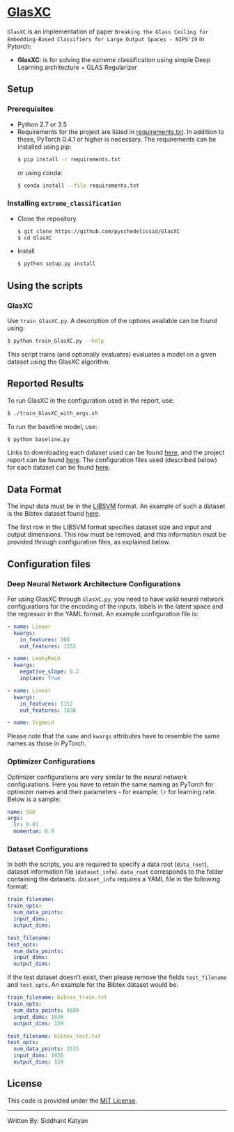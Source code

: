 # [GlasXC](https://github.com/pyschedelicsid/GlasXC) 

`GlasXC` is an implementation of paper `Breaking the Glass Ceiling for Embedding-Based Classifiers for Large Output Spaces - NIPS'19` in Pytorch:

- **GlasXC**: is for solving the extreme classification using simple Deep Learning architecture + GLAS Regularizer


## Setup

### Prerequisites

- Python 2.7 or 3.5
- Requirements for the project are listed in [requirements.txt](requirements.txt). In addition to these, PyTorch 0.4.1 or higher is necessary. The requirements can be installed using pip:
   ```bash
   $ pip install -r requirements.txt 
   ```
   or using conda:
   ```bash
   $ conda install --file requirements.txt
     ```

### Installing `extreme_classification`

- Clone the repository.
  ```bash
  $ git clone https://github.com/pyschedelicsid/GlasXC
  $ cd GlasXC
  ```

- Install
  ```bash
  $ python setup.py install
  ```


## Using the scripts

### GlasXC

Use `train_GlasXC.py`. A description of the options available can be found using:

```bash
$ python train_GlasXC.py --help
```

This script trains (and optionally evaluates) evaluates a model on a given dataset using the GlasXC algorithm.

## Reported Results
To run GlasXC in the configuration used in the report, use:
```bash
$ ./train_GlasXC_with_args.sh
```

To run the baseline model, use:
```bash
$ python baseline.py
```

Links to downloading each dataset used can be found [here](http://manikvarma.org/downloads/XC/XMLRepository.html), and the project report can be found [here](report/report.pdf). The configuration files used (described below) for each dataset can be found [here](setups).

## Data Format
The input data must be in the [LIBSVM](https://www.csie.ntu.edu.tw/~cjlin/libsvm/) format. An example of such a dataset is the Bibtex dataset found [here](http://manikvarma.org/downloads/XC/XMLRepository.html).

The first row in the LIBSVM format specifies dataset size and input and output dimensions. This row must be removed, and this information must be provided through configuration files, as explained below.

## Configuration files

### Deep Neural Network Architecture Configurations
For using GlasXC through `GlasXC.py`, you need to have valid neural network configurations for the encoding of the inputs, labels in the latent space and the regressor in the YAML format. An example configuration file is:
```yaml
- name: Linear
  kwargs:
    in_features: 500
    out_features: 1152

- name: LeakyReLU
  kwargs:
    negative_slope: 0.2
    inplace: True

- name: Linear
  kwargs:
    in_features: 1152
    out_features: 1836

- name: Sigmoid
```
Please note that the `name` and `kwargs` attributes have to resemble the same names as those in PyTorch.

### Optimizer Configurations
Optimizer configurations are very similar to the neural network configurations. Here you have to retain the same naming as PyTorch for optimizer names and their parameters - for example: `lr` for learning rate. Below is a sample:
```yaml
name: SGD
args:
  lr: 0.01
  momentum: 0.9

```

### Dataset Configurations
In both the scripts, you are required to specify a data root (`data_root`), dataset information file (`dataset_info`). `data_root` corresponds to the folder containing the datasets. `dataset_info` requires a YAML file in the following format:
```yaml
train_filename:
train_opts:
  num_data_points:
  input_dims:
  output_dims:

test_filename:
test_opts:
  num_data_points:
  input_dims:
  output_dims:
```

If the test dataset doesn't exist, then please remove the fields `test_filename` and `test_opts`. An example for the Bibtex dataset would be:
```yaml
train_filename: bibtex_train.txt
train_opts:
  num_data_points: 4880
  input_dims: 1836
  output_dims: 159

test_filename: bibtex_test.txt
test_opts:
  num_data_points: 2515
  input_dims: 1836
  output_dims: 159
```

## License
This code is provided under the [MIT License](LICENSE).

---
Written By: Siddhant Katyan
